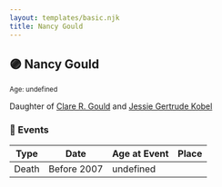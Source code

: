 ```yaml
---
layout: templates/basic.njk
title: Nancy Gould
---
```

## 🟣 Nancy Gould
<small>Age: undefined</small>

Daughter of [Clare R. Gould](/people/5/58654048) and [Jessie Gertrude Kobel](/people/9/95617946)

### 📆 Events

Type | Date | Age at Event | Place
------ | ------ | ------ | ------
Death | Before 2007 | undefined |
